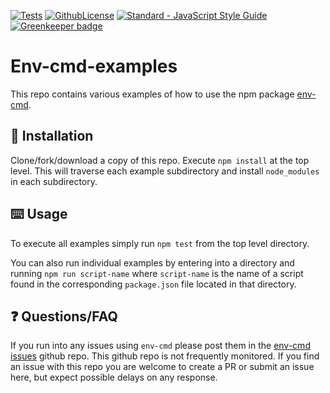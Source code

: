 [![Tests](https://github.com/toddbluhm/env-cmd-examples/workflows/tests/badge.svg?branch=master)](https://github.com/toddbluhm/env-cmd-examples/actions?query=workflow%3A%22tests%22)
[![GithubLicense](https://img.shields.io/github/license/toddbluhm/env-cmd-examples.svg)](https://github.com/toddbluhm/env-cmd-examples/blob/master/LICENSE)
[![Standard - JavaScript Style Guide](https://img.shields.io/badge/code%20style-standard-brightgreen.svg)](http://standardjs.com/)
[![Greenkeeper badge](https://badges.greenkeeper.io/toddbluhm/env-cmd-examples.svg)](https://greenkeeper.io/)

# Env-cmd-examples

This repo contains various examples of how to use the npm package [env-cmd](https://github.com/toddbluhm/env-cmd).

## 💾 Installation

Clone/fork/download a copy of this repo. Execute `npm install` at the top level. This will traverse each
example subdirectory and install `node_modules` in each subdirectory.

## ⌨️ Usage
To execute all examples simply run `npm test` from the top level directory.

You can also run individual examples by entering into a directory and running `npm run script-name` where
`script-name` is the name of a script found in the corresponding `package.json` file located in that directory.

## ❓ Questions/FAQ
If you run into any issues using `env-cmd` please post them in the [env-cmd issues](https://github.com/toddbluhm/env-cmd/issues)
github repo. This github repo is not frequently monitored. If you find an issue with this repo
you are welcome to create a PR or submit an issue here, but expect possible delays on any response.

